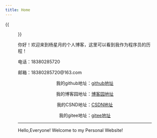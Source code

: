 ```yaml
---
title: Home
---
```


{{<figure src="https://img.mjj.today/2022/10/08/d6983aad860d5a734150454a20a1d975.jpg" title="This is me, which is me (我就是我，不一样的烟火)" width="200">}}

你好！欢迎来到杨星月的个人博客，这里可以看到我作为程序员的历程！

 <p>电话：18380285720</p>
 <p>邮箱：18380285720@163.com</p>



<center>
     <p>我的github地址：<a href="https://github.com/yangxingyue0623">github地址</a></p>
     <p>我的博客园地址：<a href="https://www.cnblogs.com/xingyue0623/">博客园地址</a></p>
    <p>我的CSND地址：<a href="https://blog.csdn.net/kuimeiyuzu">CSDN地址</a></p>
    <p>我的gitee地址：<a href="https://gitee.com/yangxingyue0623">gitee地址</a></p>
</center>



---



   Hello,Everyone! Welcome to my Personal Website!</p>